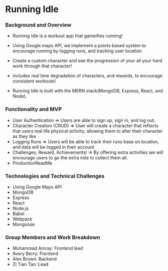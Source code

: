 # Running Idle


### Background and Overview
 - Running idle is a workout app that gameifies running! 
 - Using Google maps API, we implement a points based system to encourage running by logging runs, and tracking user location
 - Create a custom character and see the progression of your all your hard work through that character!
 - includes real time degradation of characters, and rewards, to encourage consistent workouts! 
 
 - Running Idle is built with the MERN stack(MongoDB, Express, React, and Node).


### Functionality and MVP
 - User Authentication => Users are able to sign up, sign in, and log out.
 - Character Creation (CRUD) => User will create a character that reflects that users real life physical activity, allowing them to alter their character as they like
 - Logging Runs => Users will be able to track their runs base on location, and data will be logged in their account
 - Challenges, Reward, Achievements! => By offering extra activities we will encourage users to go the extra mile to collect them all.
 - ProductionReadMe

### Technologies and Technical Challenges
 - Using Google Maps API 
 - MongoDB
 - Express
 - React
 - Node.js
 - Babel
 - Webpack
 - Mongoose

### Group Members and Work Breakdown

 - Muhammad Amray: Frontend lead
 - Avery Berry: Frontend 
 - Alex Brown: Backend 
 - Zi Tian Tan: Lead
